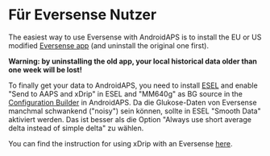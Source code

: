 # Für Eversense Nutzer

The easiest way to use Eversense with AndroidAPS is to install the EU or US modified [Eversense app](https://cr4ck3d3v3r53n53.club/) (and uninstall the original one first).

**Warning: by uninstalling the old app, your local historical data older than one week will be lost!**

To finally get your data to AndroidAPS, you need to install [ESEL](https://github.com/BernhardRo/Esel/releases) and enable "Send to AAPS and xDrip" in ESEL and "MM640g" as BG source in the [Configuration Builder](../Configuration/Config-Builder.md) in AndroidAPS. Da die Glukose-Daten von Eversense manchmal schwankend ("noisy") sein können, sollte in ESEL "Smooth Data" aktiviert werden. Das ist besser als die Option  "Always use short average delta instead of simple delta" zu wählen.

You can find the instruction for using xDrip with an Eversense [here](https://github.com/BernhardRo/Esel/tree/master/apk).
